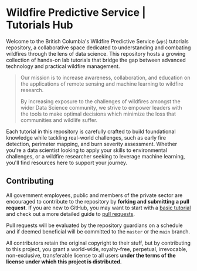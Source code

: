 # Wildfire Predictive Service | Tutorials  Hub


Welcome to the British Columbia's Wildfire Predictive Service (`wps`) tutorials repository, a collaborative space dedicated to understanding and combating wildfires through the lens of data science. This repository hosts a growing collection of hands-on lab tutorials that bridge the gap between advanced technology and practical wildfire management. 

> Our mission is to increase awareness, collaboration, and education on the applications of remote sensing and machine learning to wildfire research. 
>
> By increasing exposure to the challenges of wildfires amongst the wider Data Science community, we strive to empower leaders with the tools to make optimal decisions which minimize the loss that communities and wildlife suffer.

Each tutorial in this repository is carefully crafted to build foundational knowledge while tackling real-world challenges, such as early fire detection, perimeter mapping, and burn severity assessment. Whether you're a data scientist looking to apply your skills to environmental challenges, or a wildfire researcher seeking to leverage machine learning, you'll find resources here to support your journey.


## Contributing

All government employees, public and members of the private sector are encouraged to contribute to the repository by **forking and submitting a pull request**. If you are new to GitHub, you may want to start with a [basic tutorial](https://help.github.com/articles/set-up-git) and  check out a more detailed guide to [pull requests](https://help.github.com/articles/using-pull-requests/).

Pull requests will be evaluated by the repository guardians on a schedule and if deemed beneficial will be committed to the `master` or the `main` branch.

All contributors retain the original copyright to their stuff, but by contributing to this project, you grant a world-wide, royalty-free, perpetual, irrevocable, non-exclusive, transferable license to all users **under the terms of the license under which this project is distributed.**
